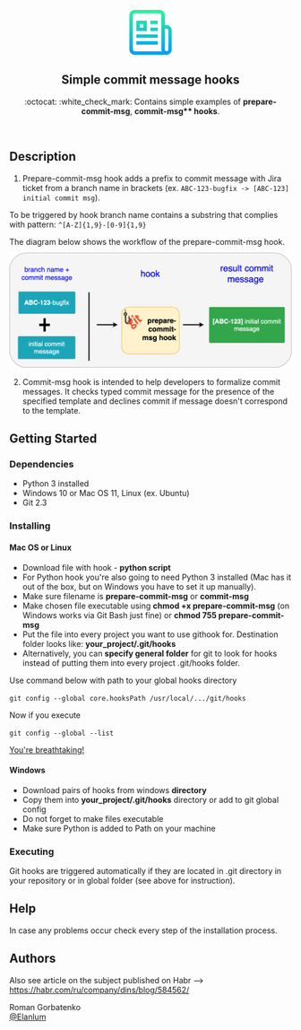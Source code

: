<p align="center">
  <a href="https://github.com/Elanlum/python_git_hooks">
    <img src="images/logo.png" alt="Logo" width="80" height="80">
  </a>

  <h2 align="center">Simple commit message hooks</h2>

  <p align="center">
    :octocat: :white_check_mark: Contains simple examples of <b>prepare-commit-msg</b>, <b>commit-msg** hooks</b>.
  </p>
<br>


## Description

1. Prepare-commit-msg hook adds a prefix to commit message with Jira ticket from a branch name in brackets 
(ex. ```ABC-123-bugfix -> [ABC-123] initial commit msg```).

To be triggered by hook branch name contains a substring that complies with pattern: `````^[A-Z]{1,9}-[0-9]{1,9}`````

The diagram below shows the workflow of the prepare-commit-msg hook.
![diagram](./images/prepare-commit-msg.png)

2. Commit-msg hook is intended to help developers to formalize commit messages. It checks typed commit message for the presence of the specified template and declines commit if message doesn't correspond to the template.

## Getting Started

### Dependencies

* Python 3 installed
* Windows 10 or Mac OS 11, Linux (ex. Ubuntu)
* Git 2.3

### Installing

#### Mac OS or Linux

* Download file with hook - **python script**
* For Python hook you're also going to need Python 3 installed (Mac has it out of the box, but on Windows you have to set it up manually).
* Make sure filename is **prepare-commit-msg** or **commit-msg**
* Make chosen file executable using **chmod +x prepare-commit-msg** (on Windows works via Git Bash just fine) or **chmod 755 prepare-commit-msg**
* Put the file into every project you want to use githook for. Destination folder looks like: **your_project/.git/hooks**
* Alternatively, you can **specify general folder** for git to look for hooks instead of putting them into every project .git/hooks folder.

Use command below with path to your global hooks directory

```git config --global core.hooksPath /usr/local/.../git/hooks```

Now if you execute

```git config --global --list```

<ins>You're breathtaking!</ins>

#### Windows

* Download pairs of hooks from windows **directory**
* Copy them into **your_project/.git/hooks** directory or add to git global config
* Do not forget to make files executable
* Make sure Python is added to Path on your machine

### Executing

Git hooks are triggered automatically if they are located in .git directory in your repository or in global folder (see above for instruction).

## Help

In case any problems occur check every step of the installation process.

## Authors

Also see article on the subject published on Habr --> https://habr.com/ru/company/dins/blog/584562/

Roman Gorbatenko  
[@Elanlum](roman.gorabtenko@gmail.com)
